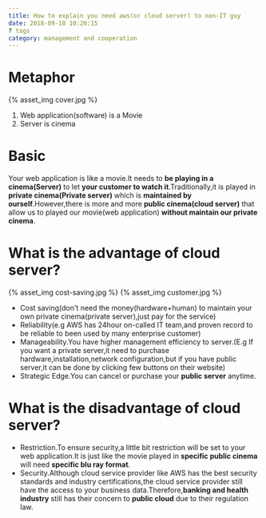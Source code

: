 ```yaml
---
title: How to explain you need aws(or cloud server) to non-IT guy
date: 2018-09-10 10:20:15
? tags
category: management and cooperation
---
```


# Metaphor

{% asset_img cover.jpg %}

1. Web application(software) is a Movie
2. Server is cinema

# Basic

Your web application is like a movie.It needs to **be playing in a cinema(Server)** to let **your customer to watch it**.Traditionally,it is played in **private cinema(Private server)** which is **maintained by ourself**.However,there is more and more **public cinema(cloud server)** that allow us to played our movie(web application) **without maintain our private cinema**.

# What is the advantage of cloud server?

{% asset_img cost-saving.jpg %}
{% asset_img customer.jpg %}

- Cost saving(don't need the money(hardware+human) to maintain your own private cinema(private server),just pay for the service)
- Reliability(e.g AWS has 24hour on-called IT team,and proven record to be reliable to been used by many enterprise customer)
- Manageability.You have higher management efficiency to server.(E.g If you want a private server,it need to purchase hardware,installation,network configuration,but if you have public server,it can be done by clicking few buttons on their website)
- Strategic Edge.You can cancel or purchase your **public server** anytime.

# What is the disadvantage of cloud server?

- Restriction.To ensure security,a little bit restriction will be set to your web application.It is just like the movie played in **specific public cinema** will need **specific blu ray format**.
- Security.Although cloud service provider like AWS has the best security standards and industry certifications,the cloud service provider still have the access to your business data.Therefore,**banking and health industry** still has their concern to **public cloud** due to their regulation law.

